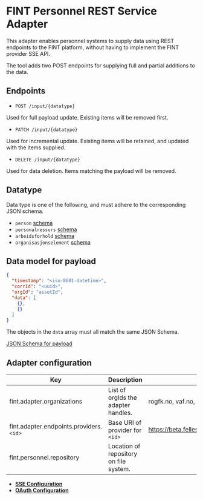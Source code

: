 # FINT Personnel REST Service Adapter

This adapter enables personnel systems to supply data using REST endpoints to the FINT platform, without having to implement the FINT provider SSE API.

The tool adds two POST endpoints for supplying full and partial additions to the data.

## Endpoints

- `POST /input/{datatype}`

Used for full payload update.  Existing items will be removed first.

- `PATCH /input/{datatype}`

Used for incremental update.  Existing items will be retained, and updated with the items supplied.

- `DELETE /input/{datatype}`

Used for data deletion.  Items matching the payload will be removed.

## Datatype

Data type is one of the following, and must adhere to the corresponding JSON schema.

- `person` [schema](https://schema.fintlabs.no/felles/person.json)
- `personalressurs` [schema](https://schema.fintlabs.no/administrasjon/personalressurs.json)
- `arbeidsforhold` [schema](https://schema.fintlabs.no/administrasjon/arbeidsforhold.json)
- `organisasjonselement` [schema](https://schema.fintlabs.no/administrasjon/organisasjonselement.json)

## Data model for payload

```json
{
  "timestamp": "<iso-8601-datetime>",
  "corrId": "<uuid>",
  "orgId": "assetId",
  "data": [
    {},
    {}
  ]
}
```

The objects in the `data` array must all match the same JSON Schema.

[JSON Schema for payload](src/main/resources/json/input.json)

## Adapter configuration
| Key | Description | Example |
|-----|-------------|---------|
| fint.adapter.organizations | List of orgIds the adapter handles. | rogfk.no, vaf.no, ofk.no |
| fint.adapter.endpoints.providers.`<id>` | Base URI of provider for `<id>` | https://beta.felleskomponent.no/administrasjon/personal/provider |
| fint.personnel.repository | Location of repository on file system. | |

- **[SSE Configuration](https://github.com/FINTlibs/fint-sse#sse-configuration)**
- **[OAuth Configuration](https://github.com/FINTlibs/fint-sse#oauth-configuration)** 
